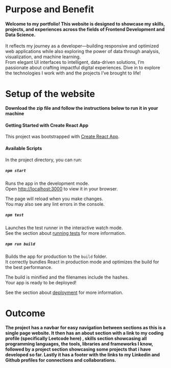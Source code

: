 # Purpose and Benefit
#### Welcome to my portfolio! This website is designed to showcase my skills, projects, and experiences across the fields of <b>Frontend Development</b> and <b>Data Science</b>.  
  It reflects my journey as a developer—building responsive and optimized web applications while also exploring the power of data through analysis, visualization, and machine learning.  
  From elegant UI interfaces to intelligent, data-driven solutions, I’m passionate about crafting impactful digital experiences. Dive in to explore the technologies I work with and the projects I’ve brought to life!

# Setup of the website
#### Download the zip file and follow the instructions below to run it in your machine
#### Getting Started with Create React App

This project was bootstrapped with [Create React App](https://github.com/facebook/create-react-app).

#### Available Scripts

In the project directory, you can run:

##### `npm start`

Runs the app in the development mode.\
Open [http://localhost:3000](http://localhost:3000) to view it in your browser.

The page will reload when you make changes.\
You may also see any lint errors in the console.

##### `npm test`

Launches the test runner in the interactive watch mode.\
See the section about [running tests](https://facebook.github.io/create-react-app/docs/running-tests) for more information.

##### `npm run build`

Builds the app for production to the `build` folder.\
It correctly bundles React in production mode and optimizes the build for the best performance.

The build is minified and the filenames include the hashes.\
Your app is ready to be deployed!

See the section about [deployment](https://facebook.github.io/create-react-app/docs/deployment) for more information.


# Outcome 
#### The project has a navbar for easy navigation between sections as this is a single page website. It then has an about section with a link to my coding profile (specifically Leetcode here) , skills section showcasing all programming languages, the tools, libraries and frameworks I know, followed by a project section showcasing some projects that i have developed so far. Lastly it has a footer with the links to my Linkedin and Github profiles for connections and collaborations. 
